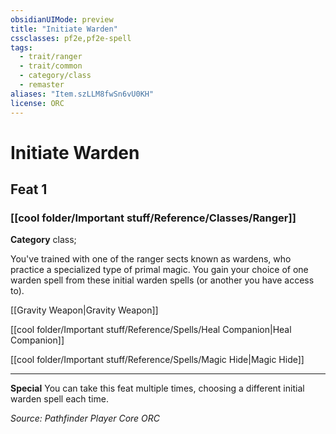 ```yaml
---
obsidianUIMode: preview
title: "Initiate Warden"
cssclasses: pf2e,pf2e-spell
tags:
  - trait/ranger
  - trait/common
  - category/class
  - remaster
aliases: "Item.szLLM8fwSn6vU0KH"
license: ORC
---
```

# Initiate Warden
## Feat 1
### [[cool folder/Important stuff/Reference/Classes/Ranger]]

**Category** class; 




You've trained with one of the ranger sects known as wardens, who practice a specialized type of primal magic. You gain your choice of one warden spell from these initial warden spells (or another you have access to).

[[Gravity Weapon|Gravity Weapon]]

[[cool folder/Important stuff/Reference/Spells/Heal Companion|Heal Companion]]

[[cool folder/Important stuff/Reference/Spells/Magic Hide|Magic Hide]]

* * *

**Special** You can take this feat multiple times, choosing a different initial warden spell each time.

*Source: Pathfinder Player Core*
*ORC*